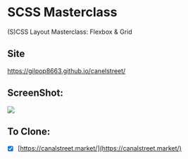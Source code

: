# SCSS Masterclass

(S)CSS Layout Masterclass: Flexbox & Grid

## Site

https://gilpop8663.github.io/canelstreet/

## ScreenShot:

<img src="https://user-images.githubusercontent.com/80146176/141034049-50746cbf-f708-44f0-8f8e-5b58aa2eb084.png" width=auto>

## To Clone:

- [x] [https://canalstreet.market/](https://canalstreet.market/)
